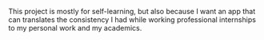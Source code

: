 This project is mostly for self-learning, but 
also because I want an app that can translates the consistency I had while working 
professional internships to my personal work and my academics.
